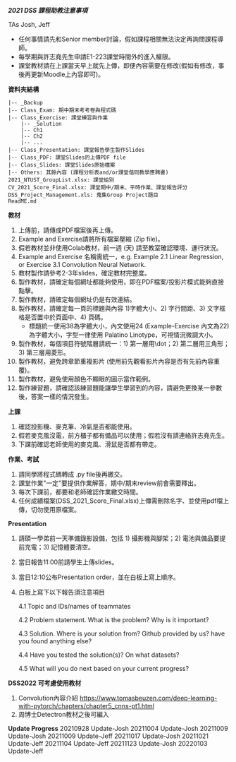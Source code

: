 ***2021 DSS 課程助教注意事項***

TAs Josh, Jeff

- 任何事情請先和Senior member討論，假如課程相關無法決定再詢問課程導師。
- 每學期與許志堯先生申請E1-223課堂時間外的進入權限。
- 課堂教材請在上課當天早上就先上傳，即便內容需要在修改(假如有修改，事後再更新Moodle上內容即可)。 

**資料夾結構**
	
	|-- _Backup
	|-- Class_Exam: 期中期末考考卷與程式碼
	|-- Class_Exercise: 課堂練習與作業
		|-- _Solution
		|-- Ch1
		|-- Ch2
		|-- ...
	|-- Class_Presentation: 課堂報告學生製作Slides
	|-- Class_PDF: 課堂Slides的上傳PDF file
	|-- Class_Slides: 課堂Slides原始檔案
	|-- Others: 其餘內容 (課程分析表and/or課堂偕同教學應聘書)
	2021_NTUST_GroupList.xlsx: 課堂組別
	CV_2021_Score_Final.xlsx: 課堂期中/期末、平時作業、課堂報告評分
	DSS_Project_Management.xls: 蒐集Group Project題目
	ReadME.md


**教材**
1. 上傳前，請傳成PDF檔案後再上傳。
2. Example and Exercise請將所有檔案壓縮 (Zip file)。
3. 假若教材並非使用Colab教材，前一週 (天) 請至教室確認環境、運行狀況。
4. Example and Exercise 名稱需統一，e.g. Example 2.1 Linear Regression, or Exercise 3.1 Convolution Neural Network.
5. 教材製作請參考2-3年slides，確定教材完整度。
6. 製作教材，請確定每個網址都能夠使用，即在PDF檔案/投影片模式能夠直接點擊。
7. 製作教材，請確定每個網址仍是有效連結。
8. 製作教材，請確定每一頁的標題與內容 1)字體大小、2) 字行間距、3) 文字框格是否置中於頁面中、4) 頁碼。
	- 標題統一使用38為字體大小，內文使用24 (Example-Exercise 內文為22)為字體大小，字型一律使用 Palatino Linotype，可視情況微調大小。
9. 製作教材，每個項目符號階層請統一：1) 第一層用\dot；2) 第二層用三角形；3) 第三層用菱形。
10. 製作教材，避免跨章節重複影片 (使用前先觀看影片內容是否有先前內容重覆)。
11. 製作教材，避免使用顏色不顯眼的圖示當作範例。
12. 製作練習題，請確認該練習題能讓學生學習到的內容，請避免更換某一參數後，答案一樣的情況發生。

**上課**
1. 確認投影機、麥克筆、冷氣是否都能使用。
2. 假若麥克風沒電，前方櫃子都有備品可以使用；假若沒有請連絡許志堯先生。
3. 下課前確認老師使用的麥克風、滑鼠是否都有帶走。

**作業、考試**
1. 請同學將程式碼轉成 .py file後再繳交。
2. 課堂作業"一定"要提供作業解答，期中/期末review前會需要釋出。
3. 每次下課前，都要和老師確認作業繳交時間。
4. 任何成績檔案(DSS_2021_Score_Final.xlsx)上傳需刪除名字、並使用pdf檔上傳，切勿使用原檔案。

**Presentation**
1. 請碩一學弟前一天準備錄影設備，包括 1) 攝影機與腳架；2) 電池與備品要提前充電；3) 記憶體要清空。
2. 當日報告11:00前請學生上傳slides。
3. 當日12:10公布Presentation order，並在白板上寫上順序。
4. 白板上寫下以下報告須注意項目

	4.1 Topic and IDs/names of teammates
	
	4.2 Problem statement. What is the problem? Why is it important?
	
	4.3 Solution. Where is your solution from? Github provided by us? have you found anything else? 
	
	4.4 Have you tested the solution(s)? On what datasets?
	
	4.5 What will you do next based on your current progress?
	


**DSS2022 可考慮使用教材**
1. Convolution內容介紹 https://www.tomasbeuzen.com/deep-learning-with-pytorch/chapters/chapter5_cnns-pt1.html
2. 周博士Detectron教材之後可編入



**Update Progress**
20210928 Update-Josh
20211004 Update-Josh
20211009 Update-Josh
20211009 Update-Jeff
20211017 Update-Josh
20211021 Update-Jeff
20211104 Update-Jeff
20211123 Update-Josh
20220103 Update-Jeff
